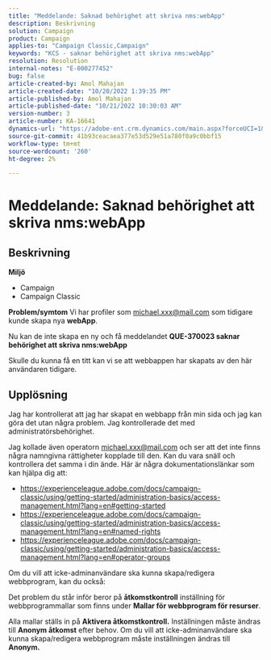 ```yaml
---
title: "Meddelande: Saknad behörighet att skriva nms:webApp"
description: Beskrivning
solution: Campaign
product: Campaign
applies-to: "Campaign Classic,Campaign"
keywords: "KCS - saknar behörighet att skriva nms:webApp"
resolution: Resolution
internal-notes: "E-000277452"
bug: false
article-created-by: Amol Mahajan
article-created-date: "10/20/2022 1:39:35 PM"
article-published-by: Amol Mahajan
article-published-date: "10/21/2022 10:30:03 AM"
version-number: 3
article-number: KA-16641
dynamics-url: "https://adobe-ent.crm.dynamics.com/main.aspx?forceUCI=1&pagetype=entityrecord&etn=knowledgearticle&id=e3766aa1-7c50-ed11-bba2-00224808664b"
source-git-commit: 41b93ceacaea377e53d529e51a780f0a9c0bbf15
workflow-type: tm+mt
source-wordcount: '260'
ht-degree: 2%

---
```


# Meddelande: Saknad behörighet att skriva nms:webApp

## Beskrivning

<b>Miljö</b>
- Campaign
- Campaign Classic

<b>Problem/symtom</b>
Vi har profiler som michael.xxx@mail.com som tidigare kunde skapa nya <b>webApp</b>.

Nu kan de inte skapa en ny och få meddelandet <b>QUE-370023 saknar behörighet att skriva nms:webApp</b>

Skulle du kunna få en titt kan vi se att webbappen har skapats av den här användaren tidigare.




## Upplösning


Jag har kontrollerat att jag har skapat en webbapp från min sida och jag kan göra det utan några problem. Jag kontrollerade det med administratörsbehörighet.

Jag kollade även operatorn michael.xxx@mail.com och ser att det inte finns några namngivna rättigheter kopplade till den. Kan du vara snäll och kontrollera det samma i din ände. Här är några dokumentationslänkar som kan hjälpa dig att:

- https://experienceleague.adobe.com/docs/campaign-classic/using/getting-started/administration-basics/access-management.html?lang=en#getting-started
- https://experienceleague.adobe.com/docs/campaign-classic/using/getting-started/administration-basics/access-management.html?lang=en#named-rights
- https://experienceleague.adobe.com/docs/campaign-classic/using/getting-started/administration-basics/access-management.html?lang=en#operator-groups


Om du vill att icke-adminanvändare ska kunna skapa/redigera webbprogram, kan du också:

Det problem du står inför beror på <b>åtkomstkontroll</b> inställning för webbprogrammallar som finns under <b>Mallar för webbprogram för resurser</b>.

Alla mallar ställs in på <b>Aktivera åtkomstkontroll.</b> Inställningen måste ändras till <b>Anonym åtkomst</b> efter behov. Om du vill att icke-adminanvändare ska kunna skapa/redigera webbprogram måste inställningen ändras till <b>Anonym.</b>
